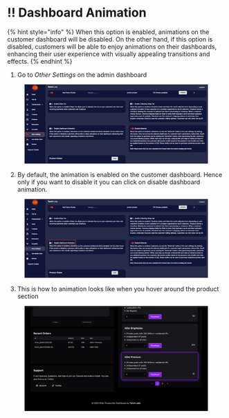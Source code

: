 # ‼ Dashboard Animation



{% hint style="info" %}
When this option is enabled, animations on the customer dashboard will be disabled. On the other hand, if this option is disabled, customers will be able to enjoy animations on their dashboards, enhancing their user experience with visually appealing transitions and effects.
{% endhint %}

1. Go to _Other Settings_ on the admin dashboard

<figure><img src="../.gitbook/assets/1 (23).png" alt=""><figcaption></figcaption></figure>

2. By default, the animation is enabled on the customer dashboard. Hence only if you want to disable it you can click on disable dashboard animation.

<figure><img src="../.gitbook/assets/2 (18).png" alt=""><figcaption></figcaption></figure>

3. This is how to animation looks like when you hover around the product section

<figure><img src="../.gitbook/assets/Screenshot 2023-08-21 at 16.10.23 (1).png" alt=""><figcaption></figcaption></figure>
